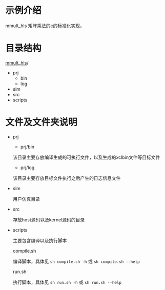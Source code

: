
# 示例介绍
mmult_hls 矩阵乘法的c的标准化实现。

# 目录结构
[mmult_hls](#mmult_hls_dir)/

- prj
	- bin
	- log
- sim
- src
- scripts

# 文件及文件夹说明
- prj
	
	- prj/bin
	
	该目录主要存放编译生成的可执行文件，以及生成的xclbin文件等目标文件

	- prj/log
	
	该目录主要存放目标文件执行之后产生的日志信息文件
- sim

	用户仿真目录

- src

	存放host源码以及kernel源码的目录


- scripts
	
	主要包含编译以及执行脚本

	compile.sh

	编译脚本，具体见 `sh compile.sh -h` 或 `sh compile.sh --help`

	run.sh

	执行脚本，具体见 `sh run.sh -h` 或 `sh run.sh --help`

